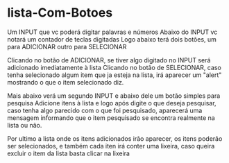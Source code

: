 # lista-Com-Botoes

Um INPUT que vc poderá digitar palavras e números
Abaixo do INPUT vc notará um contador de teclas digitadas
Logo abaixo terá dois botões, um para ADICIONAR outro para SELECIONAR

Clicando no botão de ADICIONAR, se tiver algo digitado no INPUT será adicionado imediatamente à lista
Clicando no botão de SELECIONAR, caso tenha selecionado algum item que ja esteja na lista, irá aparecer um "alert" mostrando o que o item selecionado diz.

Mais abaixo verá um segundo INPUT e abaixo dele um botão simples para pesquisa
Adicione itens à lista e logo após digite o que deseja pesquisar, caso tenha algo parecido com o que foi pesquisado, aparecerá uma mensagem informando que o item pesquisado se encontra realmente na lista ou não.

Por ultimo a lista onde os itens adicionados irão aparecer, os itens poderão ser selecionados, e também cada iten irá conter uma lixeira, caso queira excluir o item da lista basta clicar na lixeira
